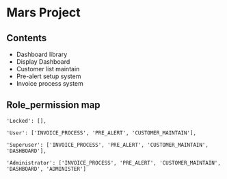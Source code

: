 # Mars Project

## Contents
* Dashboard library
* Display Dashboard
* Customer list maintain
* Pre-alert setup system
* Invoice process system

## Role_permission map

`'Locked': [],`

`'User': ['INVOICE_PROCESS', 'PRE_ALERT', 'CUSTOMER_MAINTAIN'],`

`'Superuser': ['INVOICE_PROCESS', 'PRE_ALERT', 'CUSTOMER_MAINTAIN', 'DASHBOARD'],`

`'Administrator': ['INVOICE_PROCESS', 'PRE_ALERT', 'CUSTOMER_MAINTAIN', 'DASHBOARD', 'ADMINISTER']`